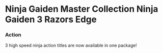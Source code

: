 # Ninja Gaiden Master Collection Ninja Gaiden 3 Razors Edge

### Action

3 high speed ninja action titles are now available in one package!
